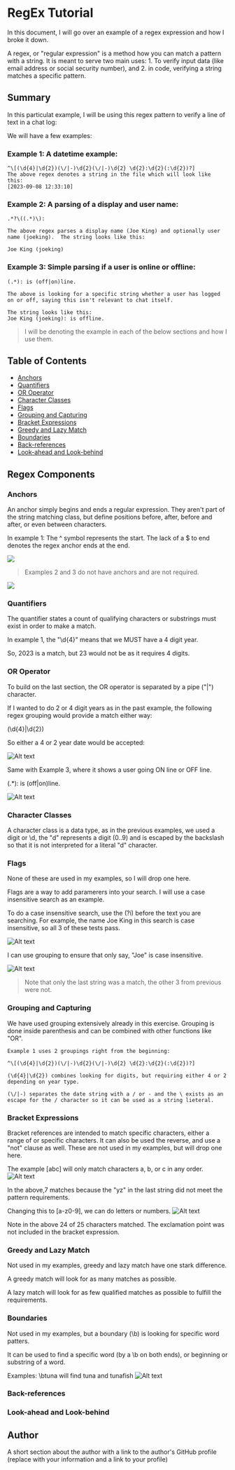 # RegEx Tutorial

In this document, I will go over an example of a regex expression and how I broke it down.

A regex, or "regular expression" is a method how you can match a pattern with a string.  It is meant to serve two main uses: 1. To verify input data (like email address or social security number), and 2. in code, verifying a string matches a specific pattern.

## Summary

In this particulat example, I will be using this regex pattern to verify a line of text in a chat log:

We will have a few examples:

### Example 1: A datetime example:
```
^\[(\d{4}|\d{2})(\/|-)\d{2}(\/|-)\d{2} \d{2}:\d{2}(:\d{2})?]
The above regex denotes a string in the file which will look like this:
[2023-09-08 12:33:10]
```
### Example 2: A parsing of a display and user name:
```
.*?\((.*)\):

The above regex parses a display name (Joe King) and optionally user name (joeking).  The string looks like this:

Joe King (joeking)
```
### Example 3: Simple parsing if a user is online or offline:
```
(.*): is (off|on)line.

The above is looking for a specific string whether a user has logged on or off, saying this isn't relevant to chat itself.

The string looks like this:
Joe King (joeking): is offline.
```
> I will be denoting the example in each of the below sections and how I use them.

## Table of Contents

- [Anchors](#anchors)
- [Quantifiers](#quantifiers)
- [OR Operator](#or-operator)
- [Character Classes](#character-classes)
- [Flags](#flags)
- [Grouping and Capturing](#grouping-and-capturing)
- [Bracket Expressions](#bracket-expressions)
- [Greedy and Lazy Match](#greedy-and-lazy-match)
- [Boundaries](#boundaries)
- [Back-references](#back-references)
- [Look-ahead and Look-behind](#look-ahead-and-look-behind)

## Regex Components

### Anchors

An anchor simply begins and ends a regular expression.  They aren't part of the string matching class, but define positions before, after, before and after, or even between characters.

In example 1: The ^ symbol represents the start.  The lack of a $ to end denotes the regex anchor ends at the end.

![](./img/ex17-01.jpg)

> Examples 2 and 3 do not have anchors and are not required.

![](./img/ex17-02.jpg)

### Quantifiers

The quantifier states a count of qualifying characters or substrings must exist in order to make a match.

In example 1, the "\d{4}" means that we MUST have a 4 digit year.

So, 2023 is a match, but 23 would not be as it requires 4 digits.

### OR Operator

To build on the last section, the OR operator is separated by a pipe ("|") character.

If I wanted to do 2 or 4 digit years as in the past example, the following regex grouping would provide a match either way:

(\d{4}|\d{2})

So either a 4 or 2 year date would be accepted: 

![Alt text](image.png)

Same with Example 3, where it shows a user going ON line or OFF line.

(.*): is (off|on)line.

![Alt text](image-1.png)

### Character Classes

A character class is a data type, as in the previous examples, we used a digit or \d, the "d" represents a digit (0..9) and is escaped by the backslash so that it is not interpreted for a literal "d" character.

### Flags

None of these are used in my examples, so I will drop one here.

Flags are a way to add paramerers into your search.  I will use a case insensitive search as an example.

To do a case insensitive search, use the (?i) before the text you are searching.  For example, the name Joe King in this search is case insensitive, so all 3 of these tests pass.

![Alt text](image-2.png)

I can use grouping to ensure that only say, "Joe" is case insensitive.

![Alt text](image-3.png)

> Note that only the last string was a match, the other 3 from previous were not.

### Grouping and Capturing

We have used grouping extensively already in this exercise.  Grouping is done inside parenthesis and can be combined with other functions like "OR".

```
Example 1 uses 2 groupings right from the beginning:

^\[(\d{4}|\d{2})(\/|-)\d{2}(\/|-)\d{2} \d{2}:\d{2}(:\d{2})?]

(\d{4}|\d{2}) combines looking for digits, but requiring either 4 or 2 depending on year type.

(\/|-) separates the date string with a / or - and the \ exists as an escape for the / character so it can be used as a string lieteral.
```

### Bracket Expressions

Bracket references are intended to match specific characters, either a range of or specific characters.  It can also be used the reverse, and use a "not" clause as well.  These are not used in my examples, but will drop one here.

The example [abc] will only match characters a, b, or c in any order.
![Alt text](image-4.png)

In the above,7 matches because the "yz" in the last string did not meet the pattern requirements.

Changing this to [a-z0-9], we can do letters or numbers.
![Alt text](image-5.png)

Note in the above 24 of 25 characters matched.  The exclamation point was not included in the bracket expression.

### Greedy and Lazy Match

Not used in my examples, greedy and lazy match have one stark difference.

A greedy match will look for as many matches as possible.

A lazy match will look for as few qualified matches as possible to fulfill the requirements.

### Boundaries

Not used in my examples, but a boundary (\b) is looking for specific word patters.

It can be used to find a specific word (by a \b on both ends), or beginning or substring of a word.

Examples:
\btuna will find tuna and tunafish
![Alt text](image-6.png)



### Back-references

### Look-ahead and Look-behind

## Author

A short section about the author with a link to the author's GitHub profile (replace with your information and a link to your profile)
